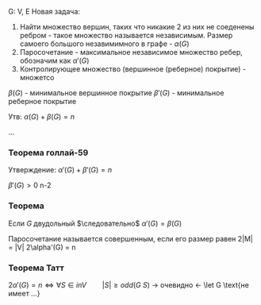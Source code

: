 G: V, E
Новая задача:
1. Найти множество вершин, таких что никакие 2 из них не соеденены ребром - такое множество называется независимым. Размер самоего большого незавимимного в графе - $\alpha(G)$ 
2. Паросочетание - максимальное независимое множество ребер, обозначим как $\alpha'(G)$
3. Контролирующее множество (вершинное (реберное) покрытие) - множетсо 

$\beta(G)$ - минимальное вершинное покрытие
$\beta'(G)$ - минимальное реберное покрытие

Утв: $\alpha(G) + \beta(G) = n$

...

### Теорема голлай-59
Утверждение: $\alpha'(G) + \beta'(G) = n$

$\beta'(G) > 0$
n-2

### Теорема
Если $G$ двудольный $\следовательно$ $\alpha'(G) = \beta(G)$ 


Паросочетание называется совершенным, если его размер равен 2|M| = |V|
2\alpha'(G) = n

### Теорема Татт
$2\alpha'(G) = n \iff \forall S \in in V \qquad |S| \geq odd(G \ S)$
-> очевидно
<- \let G \text{не имеет ...} 